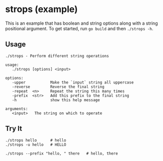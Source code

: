 # strops (example)

This is an example that has boolean and string options along with a string positional argument.
To get started, run `go build` and then `./strops -h`.

## Usage

```
./strops - Perform different string operations

usage:
   ./strops [options] <input>

options:
   -upper           Make the `input` string all uppercase
   -reverse         Reverse the final string
   -repeat  <n>     Repeat the string this many times
   -prefix  <str>   Add this prefix to the final string
   -h               show this help message

arguments:
   <input>   The string on which to operate
```

## Try It

```shell
./strops hello      # hello
./strops -u hello   # HELLO

./strops --prefix "hello, " there   # hello, there
```
